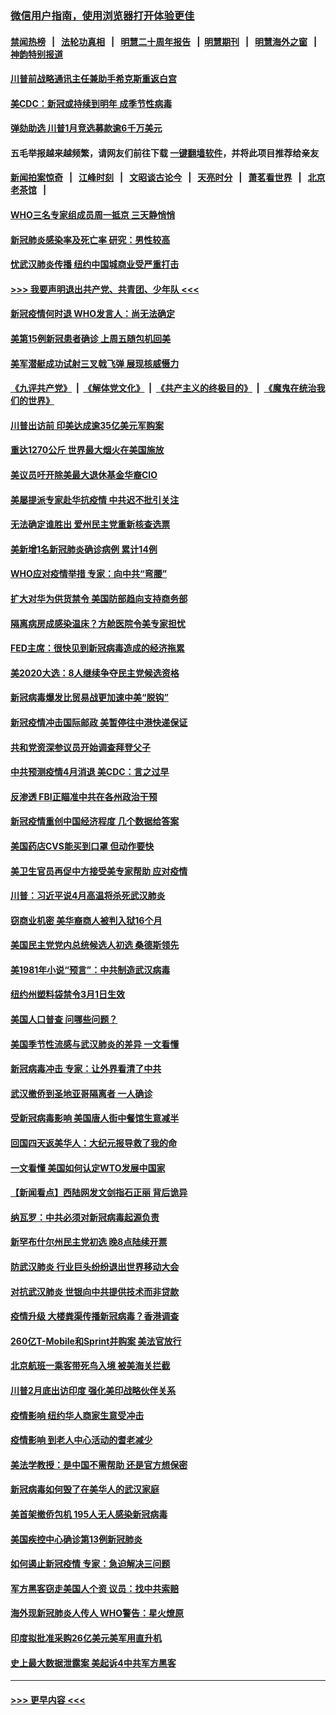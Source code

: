 ### [微信用户指南，使用浏览器打开体验更佳](https://github.com/gfw-breaker/banned-news1/blob/master/indexes/wechat-guide.md?t=0)
#### [禁闻热榜](热点新闻.md?t=0)  &nbsp;&nbsp;|&nbsp;&nbsp; [法轮功真相](https://github.com/gfw-breaker/truth/blob/master/README.md?t=0) &nbsp;&nbsp;|&nbsp;&nbsp; [明慧二十周年报告](https://github.com/gfw-breaker/mh-reports/blob/master/README.md?t=0) &nbsp;&nbsp;|&nbsp;&nbsp;[明慧期刊](https://github.com/gfw-breaker/mh-qikan) &nbsp;&nbsp;|&nbsp;&nbsp; [明慧海外之窗](https://github.com/gfw-breaker/mh-news/blob/master/README.md?t=0) &nbsp;&nbsp;|&nbsp;&nbsp; [神韵特别报道](https://github.com/gfw-breaker/mh-news/blob/master/shenyun.md?t=0)
#### [川普前战略通讯主任兼助手希克斯重返白宫](../pages/nsc412/n11867104.md?t=02140602) 
#### [美CDC：新冠或持续到明年 成季节性病毒](../pages/nsc412/n11867279.md?t=02140602) 
#### [弹劾助选 川普1月竞选募款逾6千万美元](../pages/nsc412/n11866950.md?t=02140602) 
#### 五毛举报越来越频繁，请网友们前往下载 [一键翻墙软件](https://github.com/gfw-breaker/ssr-accounts)，并将此项目推荐给亲友
#### [新闻拍案惊奇](https://github.com/gfw-breaker/banned-news1/blob/master/pages/link4.md) &nbsp;&nbsp;|&nbsp;&nbsp; [江峰时刻](https://github.com/gfw-breaker/banned-news1/blob/master/pages/link4.md) &nbsp;&nbsp;|&nbsp;&nbsp; [文昭谈古论今](https://github.com/gfw-breaker/banned-news1/blob/master/pages/link4.md) &nbsp;&nbsp;|&nbsp;&nbsp; [天亮时分](https://github.com/gfw-breaker/banned-news1/blob/master/pages/link4.md) &nbsp;&nbsp;|&nbsp;&nbsp; [萧茗看世界](https://github.com/gfw-breaker/banned-news1/blob/master/pages/link4.md) &nbsp;&nbsp;|&nbsp;&nbsp; [北京老茶馆](https://github.com/gfw-breaker/banned-news1/blob/master/pages/link4.md) &nbsp;&nbsp;|&nbsp;&nbsp; 
#### [WHO三名专家组成员周一抵京 三天静悄悄](../pages/nsc412/n11866947.md?t=02140602) 
#### [新冠肺炎感染率及死亡率 研究：男性较高](../pages/nsc412/n11866956.md?t=02140602) 
#### [忧武汉肺炎传播 纽约中国城商业受严重打击](../pages/nsc412/n11866902.md?t=02140602) 
#### [>>> 我要声明退出共产党、共青团、少年队 <<<](https://github.com/begood0513/goodnews/blob/master/quit/letter.md) 
#### [新冠疫情何时退 WHO发言人：尚无法确定](../pages/nsc412/n11866864.md?t=02140602) 
#### [美第15例新冠患者确诊 上周五随包机回美](../pages/nsc412/n11866852.md?t=02140602) 
#### [美军潜艇成功试射三叉戟飞弹 展现核威慑力](../pages/nsc412/n11866046.md?t=02140602) 
#### [《九评共产党》](https://github.com/begood0513/9ping.md/blob/master/README.md) &nbsp;|&nbsp; [《解体党文化》](../../../../jtdwh.md/blob/master/README.md)  &nbsp;|&nbsp; [《共产主义的终极目的》](../../../../gczydzjmd.md/blob/master/README.md) &nbsp;|&nbsp; [《魔鬼在统治我们的世界》](../../../../mgztzwmdsj.md/blob/master/README.md) 
#### [川普出访前 印美达成逾35亿美元军购案](../pages/nsc412/n11865444.md?t=02140602) 
#### [重达1270公斤 世界最大烟火在美国施放](../pages/nsc412/n11865198.md?t=02140602) 
#### [美议员吁开除美最大退休基金华裔CIO](../pages/nsc412/n11865230.md?t=02140602) 
#### [美屡提派专家赴华抗疫情 中共迟不批引关注](../pages/nsc412/n11864719.md?t=02140602) 
#### [无法确定谁胜出 爱州民主党重新核查选票](../pages/nsc412/n11864830.md?t=02140602) 
#### [美新增1名新冠肺炎确诊病例 累计14例](../pages/nsc412/n11864893.md?t=02140602) 
#### [WHO应对疫情举措 专家：向中共“弯腰”](../pages/nsc412/n11864727.md?t=02140602) 
#### [扩大对华为供货禁令 美国防部趋向支持商务部](../pages/nsc412/n11864773.md?t=02140602) 
#### [隔离病房成感染温床？方舱医院令美专家担忧](../pages/nsc412/n11864575.md?t=02140602) 
#### [FED主席：很快见到新冠病毒造成的经济拖累](../pages/nsc412/n11864507.md?t=02140602) 
#### [美2020大选：8人继续争夺民主党候选资格](../pages/nsc412/n11864327.md?t=02140602) 
#### [新冠病毒爆发比贸易战更加速中美“脱钩”](../pages/nsc412/n11864470.md?t=02140602) 
#### [新冠疫情冲击国际邮政 美暂停往中港快递保证](../pages/nsc412/n11864207.md?t=02140602) 
#### [共和党资深参议员开始调查拜登父子](../pages/nsc412/n11863984.md?t=02140602) 
#### [中共预测疫情4月消退 美CDC：言之过早](../pages/nsc412/n11864310.md?t=02140602) 
#### [反渗透 FBI正瞄准中共在各州政治干预](../pages/nsc412/n11864300.md?t=02140602) 
#### [新冠疫情重创中国经济程度 几个数据给答案](../pages/nsc412/n11864203.md?t=02140602) 
#### [美国药店CVS能买到口罩 但动作要快](../pages/nsc412/n11862438.md?t=02140602) 
#### [美卫生官员再促中方接受美专家帮助 应对疫情](../pages/nsc412/n11864043.md?t=02140602) 
#### [川普：习近平说4月高温将杀死武汉肺炎](../pages/nsc412/n11860814.md?t=02140602) 
#### [窃商业机密 美华裔商人被判入狱16个月](../pages/nsc412/n11863911.md?t=02140602) 
#### [美国民主党党内总统候选人初选 桑德斯领先](../pages/nsc412/n11863475.md?t=02140602) 
#### [美1981年小说“预言”：中共制造武汉病毒](../pages/nsc412/n11863306.md?t=02140602) 
#### [纽约州塑料袋禁令3月1日生效](../pages/nsc412/n11862832.md?t=02140602) 
#### [美国人口普查  问哪些问题？](../pages/nsc412/n11862808.md?t=02140602) 
#### [美国季节性流感与武汉肺炎的差异 一文看懂](../pages/nsc412/n11862428.md?t=02140602) 
#### [新冠病毒冲击 专家：让外界看清了中共](../pages/nsc412/n11862280.md?t=02140602) 
#### [武汉撤侨到圣地亚哥隔离者 一人确诊](../pages/nsc412/n11862460.md?t=02140602) 
#### [受新冠病毒影响 美国唐人街中餐馆生意减半](../pages/nsc412/n11861940.md?t=02140602) 
#### [回国四天返美华人：大纪元报导救了我的命](../pages/nsc412/n11862181.md?t=02140602) 
#### [一文看懂 美国如何认定WTO发展中国家](../pages/nsc412/n11862051.md?t=02140602) 
#### [【新闻看点】西陆网发文剑指石正丽 背后诡异](../pages/nsc412/n11861792.md?t=02140602) 
#### [纳瓦罗：中共必须对新冠病毒起源负责](../pages/nsc412/n11861810.md?t=02140602) 
#### [新罕布什尔州民主党初选 晚8点陆续开票](../pages/nsc412/n11861872.md?t=02140602) 
#### [防武汉肺炎 行业巨头纷纷退出世界移动大会](../pages/nsc412/n11861795.md?t=02140602) 
#### [对抗武汉肺炎 世银向中共提供技术而非贷款](../pages/nsc412/n11861652.md?t=02140602) 
#### [疫情升级 大楼粪渠传播新冠病毒？香港调查](../pages/nsc412/n11861556.md?t=02140602) 
#### [260亿T-Mobile和Sprint并购案 美法官放行](../pages/nsc412/n11861511.md?t=02140602) 
#### [北京航班一乘客带死鸟入境 被美海关拦截](../pages/nsc412/n11861317.md?t=02140602) 
#### [川普2月底出访印度 强化美印战略伙伴关系](../pages/nsc412/n11860557.md?t=02140602) 
#### [疫情影响  纽约华人商家生意受冲击](../pages/nsc412/n11860284.md?t=02140602) 
#### [疫情影响  到老人中心活动的耆老减少](../pages/nsc412/n11860199.md?t=02140602) 
#### [美法学教授：是中国不需帮助 还是官方想保密](../pages/nsc412/n11859492.md?t=02140602) 
#### [新冠病毒如何毁了在美华人的武汉家庭](../pages/nsc412/n11859524.md?t=02140602) 
#### [美首架撤侨包机 195人无人感染新冠病毒](../pages/nsc412/n11859908.md?t=02140602) 
#### [美国疾控中心确诊第13例新冠肺炎](../pages/nsc412/n11859966.md?t=02140602) 
#### [如何遏止新冠疫情 专家：急迫解决三问题](../pages/nsc412/n11859685.md?t=02140602) 
#### [军方黑客窃走美国人个资 议员：找中共索赔](../pages/nsc412/n11859371.md?t=02140602) 
#### [海外现新冠肺炎人传人 WHO警告：星火燎原](../pages/nsc412/n11859252.md?t=02140602) 
#### [印度拟批准采购26亿美元美军用直升机](../pages/nsc412/n11859143.md?t=02140602) 
#### [史上最大数据泄露案 美起诉4中共军方黑客](../pages/nsc412/n11859115.md?t=02140602) 

----
#### [ >>> 更早内容 <<< ](../indexes/nsc412-earlier.md)
